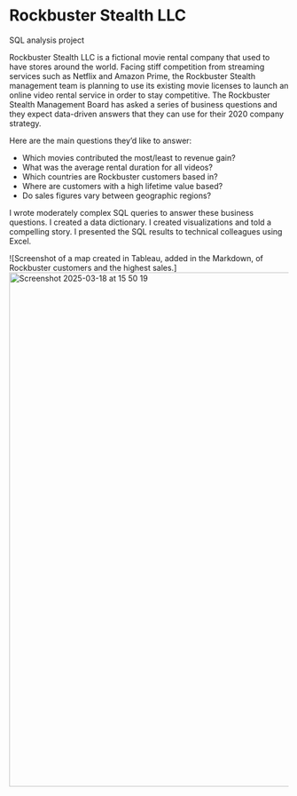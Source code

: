 # Rockbuster Stealth LLC
SQL analysis project

Rockbuster Stealth LLC is a fictional movie rental company that used to have stores around the
world. Facing stiff competition from streaming services such as Netflix and Amazon Prime,
the Rockbuster Stealth management team is planning to use its existing movie licenses to
launch an online video rental service in order to stay competitive.
The Rockbuster Stealth Management Board has asked a series of business questions and
they expect data-driven answers that they can use for their 2020 company strategy. 

Here are the main questions they’d like to answer:
* Which movies contributed the most/least to revenue gain?
* What was the average rental duration for all videos?
* Which countries are Rockbuster customers based in?
* Where are customers with a high lifetime value based?
* Do sales figures vary between geographic regions?

I wrote moderately complex SQL queries to answer these business questions.
I created a data dictionary.
I created visualizations and told a compelling story.
I presented the SQL results to technical colleagues using Excel. 

![Screenshot of a map created in Tableau, added in the Markdown, of Rockbuster customers and the highest sales.]<img width="926" alt="Screenshot 2025-03-18 at 15 50 19" src="https://github.com/user-attachments/assets/d09f0f17-7d35-4fde-8e78-f91bc7d775c7" />
